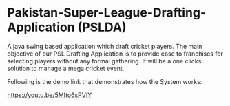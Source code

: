 # Pakistan-Super-League-Drafting-Application (PSLDA)
A java swing based application which draft cricket players. The main objective of our PSL Drafting Application is to provide ease to franchises for selecting players without any formal gathering. It will be a one clicks solution to manage a mega cricket event.

Following is the demo link that demonstrates how the System works:

https://youtu.be/5MIto6sPVIY
